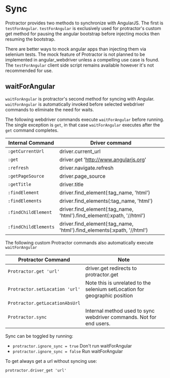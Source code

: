 # Sync

Protractor provides two methods to synchronize with AngularJS. The first is
`testForAngular`. `testForAngular` is exclusively used for protractor's custom
get method for pausing the angular bootstrap before injecting mocks then resuming
the bootstrap.

There are better ways to mock angular apps than injecting them via selenium tests.
The mock feature of Protractor is not planned to be implemented in angular_webdriver
unless a compelling use case is found. The `testForAngular` client side script
remains available however it's not recommended for use.

## waitForAngular

`waitForAngular` is protractor's second method for syncing with Angular.
`waitForAngular` is automatically invoked before selected webdriver commands
to eliminate the need for waits.

The following webdriver commands execute `waitForAngular` before running.
The single exception is `get`, in that case `waitForAngular` executes after
the `get` command completes.

Internal Command     | Driver command
                 --- | ---
`:getCurrentUrl`     | driver.current_url
`:get`               | driver.get 'http://www.angularjs.org'
`:refresh`           | driver.navigate.refresh
`:getPageSource`     | driver.page_source
`:getTitle`          | driver.title
`:findElement`       | driver.find_element(:tag_name, 'html')
`:findElements`      | driver.find_elements(:tag_name, 'html')
`:findChildElement`  | driver.find_element(:tag_name, 'html').find_element(:xpath, '//html') 
`:findChildElements` | driver.find_element(:tag_name, 'html').find_elements(:xpath, '//html')
 
The following custom Protractor commands also automatically execute `waitForAngular`
 
Protractor Command             | Note
                           --- | ---
`Protractor.get 'url'`         | driver.get redirects to protractor.get  
`Protractor.setLocation 'url'` | Note this is unrelated to the selenium setLocation for geographic position
`Protractor.getLocationAbsUrl` |
`Protractor.sync`              | Internal method used to sync webdriver commands. Not for end users.


Sync can be toggled by running:

- `protractor.ignore_sync = true` Don't run waitForAngular
- `protractor.ignore_sync = false` Run waitForAngular

To get always get a url without syncing use:

`protractor.driver_get 'url'`

